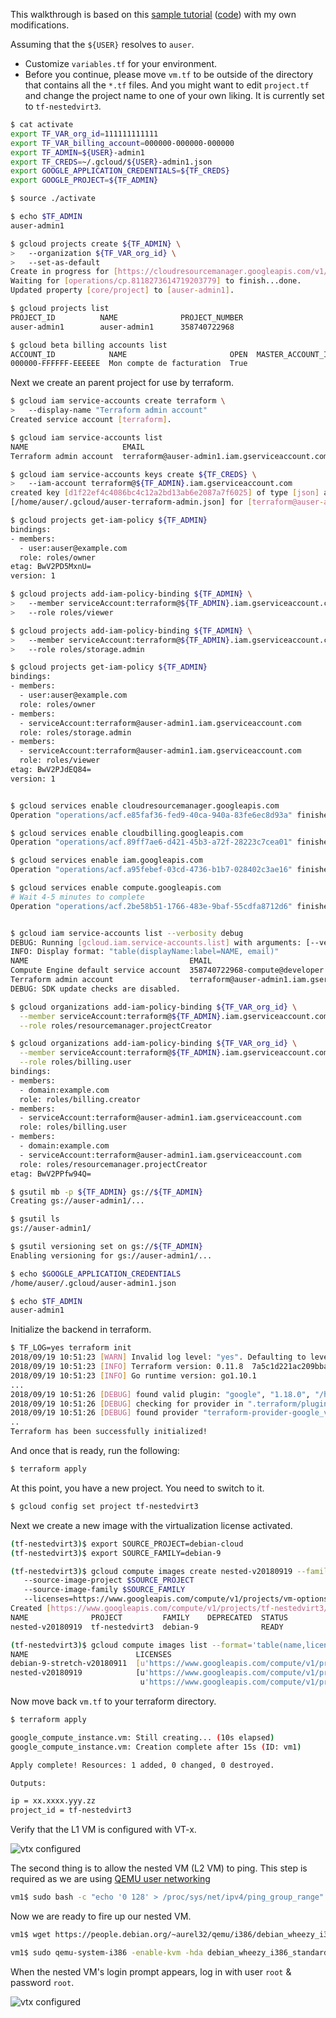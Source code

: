 This walkthrough is based on this [sample tutorial](https://cloud.google.com/compute/docs/instances/enable-nested-virtualization-vm-instances) ([code](https://github.com/GoogleCloudPlatform/community/tree/master/tutorials/managing-gcp-projects-with-terraform)) with my own modifications.

Assuming that the `${USER}` resolves to `auser`.

* Customize `variables.tf` for your environment.
* Before you continue, please move `vm.tf` to be outside of the directory that contains all the `*.tf` files.
And you might want to edit `project.tf` and change the project name to one of your own liking. It is
currently set to `tf-nestedvirt3`.

```bash
$ cat activate
export TF_VAR_org_id=111111111111
export TF_VAR_billing_account=000000-000000-000000
export TF_ADMIN=${USER}-admin1
export TF_CREDS=~/.gcloud/${USER}-admin1.json
export GOOGLE_APPLICATION_CREDENTIALS=${TF_CREDS}
export GOOGLE_PROJECT=${TF_ADMIN}

$ source ./activate

$ echo $TF_ADMIN
auser-admin1

$ gcloud projects create ${TF_ADMIN} \
>   --organization ${TF_VAR_org_id} \
>   --set-as-default
Create in progress for [https://cloudresourcemanager.googleapis.com/v1/projects/auser-admin1].
Waiting for [operations/cp.8118273614719203779] to finish...done.
Updated property [core/project] to [auser-admin1].

$ gcloud projects list
PROJECT_ID          NAME              PROJECT_NUMBER
auser-admin1        auser-admin1      358740722968

$ gcloud beta billing accounts list
ACCOUNT_ID            NAME                       OPEN  MASTER_ACCOUNT_ID
000000-FFFFFF-EEEEEE  Mon compte de facturation  True
```

Next we create an parent project for use by terraform.

```bash
$ gcloud iam service-accounts create terraform \
>   --display-name "Terraform admin account"
Created service account [terraform].

$ gcloud iam service-accounts list
NAME                     EMAIL
Terraform admin account  terraform@auser-admin1.iam.gserviceaccount.com

$ gcloud iam service-accounts keys create ${TF_CREDS} \
>   --iam-account terraform@${TF_ADMIN}.iam.gserviceaccount.com
created key [d1f22ef4c4086bc4c12a2bd13ab6e2087a7f6025] of type [json] as 
[/home/auser/.gcloud/auser-terraform-admin.json] for [terraform@auser-admin1.iam.gserviceaccount.com]

$ gcloud projects get-iam-policy ${TF_ADMIN}
bindings:
- members:
  - user:auser@example.com
  role: roles/owner
etag: BwV2PD5MxnU=
version: 1

$ gcloud projects add-iam-policy-binding ${TF_ADMIN} \
>   --member serviceAccount:terraform@${TF_ADMIN}.iam.gserviceaccount.com \
>   --role roles/viewer

$ gcloud projects add-iam-policy-binding ${TF_ADMIN} \
>   --member serviceAccount:terraform@${TF_ADMIN}.iam.gserviceaccount.com \
>   --role roles/storage.admin

$ gcloud projects get-iam-policy ${TF_ADMIN}
bindings:
- members:
  - user:auser@example.com
  role: roles/owner
- members:
  - serviceAccount:terraform@auser-admin1.iam.gserviceaccount.com
  role: roles/storage.admin
- members:
  - serviceAccount:terraform@auser-admin1.iam.gserviceaccount.com
  role: roles/viewer
etag: BwV2PJdEQ84=
version: 1


$ gcloud services enable cloudresourcemanager.googleapis.com
Operation "operations/acf.e85faf36-fed9-40ca-940a-83fe6ec8d93a" finished successfully.

$ gcloud services enable cloudbilling.googleapis.com
Operation "operations/acf.89ff7ae6-d421-45b3-a72f-28223c7cea01" finished successfully.

$ gcloud services enable iam.googleapis.com
Operation "operations/acf.a95febef-03cd-4736-b1b7-028402c3ae16" finished successfully.

$ gcloud services enable compute.googleapis.com
# Wait 4-5 minutes to complete
Operation "operations/acf.2be58b51-1766-483e-9baf-55cdfa8712d6" finished successfully.


$ gcloud iam service-accounts list --verbosity debug
DEBUG: Running [gcloud.iam.service-accounts.list] with arguments: [--verbosity: "debug"]
INFO: Display format: "table(displayName:label=NAME, email)"
NAME                                    EMAIL
Compute Engine default service account  358740722968-compute@developer.gserviceaccount.com
Terraform admin account                 terraform@auser-admin1.iam.gserviceaccount.com
DEBUG: SDK update checks are disabled.

$ gcloud organizations add-iam-policy-binding ${TF_VAR_org_id} \
  --member serviceAccount:terraform@${TF_ADMIN}.iam.gserviceaccount.com \
  --role roles/resourcemanager.projectCreator

$ gcloud organizations add-iam-policy-binding ${TF_VAR_org_id} \
  --member serviceAccount:terraform@${TF_ADMIN}.iam.gserviceaccount.com \
  --role roles/billing.user
bindings:
- members:
  - domain:example.com
  role: roles/billing.creator
- members:
  - serviceAccount:terraform@auser-admin1.iam.gserviceaccount.com
  role: roles/billing.user
- members:
  - domain:example.com
  - serviceAccount:terraform@auser-admin1.iam.gserviceaccount.com
  role: roles/resourcemanager.projectCreator
etag: BwV2PPfw94Q=  

$ gsutil mb -p ${TF_ADMIN} gs://${TF_ADMIN}
Creating gs://auser-admin1/...

$ gsutil ls
gs://auser-admin1/

$ gsutil versioning set on gs://${TF_ADMIN}
Enabling versioning for gs://auser-admin1/...

$ echo $GOOGLE_APPLICATION_CREDENTIALS
/home/auser/.gcloud/auser-admin1.json

$ echo $TF_ADMIN
auser-admin1
```

Initialize the backend in terraform.

```bash
$ TF_LOG=yes terraform init
2018/09/19 10:51:23 [WARN] Invalid log level: "yes". Defaulting to level: TRACE. Valid levels are: [TRACE DEBUG INFO WARN ERROR]
2018/09/19 10:51:23 [INFO] Terraform version: 0.11.8  7a5c1d221ac209bbac66947c369815cd9ca70ed5
2018/09/19 10:51:23 [INFO] Go runtime version: go1.10.1
...
2018/09/19 10:51:26 [DEBUG] found valid plugin: "google", "1.18.0", "/home/auser/tf/basic/.terraform/plugins/linux_amd64/terraform-provider-google_v1.18.0_x4"
2018/09/19 10:51:26 [DEBUG] checking for provider in ".terraform/plugins/linux_amd64"
2018/09/19 10:51:26 [DEBUG] found provider "terraform-provider-google_v1.18.0_x4"
..
Terraform has been successfully initialized!
```


And once that is ready, run the following:

```bash
$ terraform apply
```

At this point, you have a new project. You need to switch to it.

```bash
$ gcloud config set project tf-nestedvirt3
```

Next we create a new image with the virtualization license activated.

```bash
(tf-nestedvirt3)$ export SOURCE_PROJECT=debian-cloud
(tf-nestedvirt3)$ export SOURCE_FAMILY=debian-9

(tf-nestedvirt3)$ gcloud compute images create nested-v20180919 --family debian-9 
   --source-image-project $SOURCE_PROJECT  
   --source-image-family $SOURCE_FAMILY 
   --licenses=https://www.googleapis.com/compute/v1/projects/vm-options/global/licenses/enable-vmx
Created [https://www.googleapis.com/compute/v1/projects/tf-nestedvirt3/global/images/nested-v20180919].
NAME              PROJECT         FAMILY    DEPRECATED  STATUS
nested-v20180919  tf-nestedvirt3  debian-9              READY

(tf-nestedvirt3)$ gcloud compute images list --format='table(name,licenses)' --filter="family:debian-9"
NAME                        LICENSES
debian-9-stretch-v20180911  [u'https://www.googleapis.com/compute/v1/projects/debian-cloud/global/licenses/debian-9-stretch']
nested-v20180919            [u'https://www.googleapis.com/compute/v1/projects/vm-options/global/licenses/enable-vmx', 
                             u'https://www.googleapis.com/compute/v1/projects/debian-cloud/global/licenses/debian-9-stretch']
```

Now move back `vm.tf` to your terraform directory.

```bash
$ terraform apply

google_compute_instance.vm: Still creating... (10s elapsed)
google_compute_instance.vm: Creation complete after 15s (ID: vm1)

Apply complete! Resources: 1 added, 0 changed, 0 destroyed.

Outputs:

ip = xx.xxxx.yyy.zz
project_id = tf-nestedvirt3
```

Verify that the L1 VM is configured with VT-x.

![vtx configured](assets/kvm-p3-withVTx.png)

The second thing is to allow the nested VM (L2 VM) to ping. This step is required as we are using [QEMU user networking](https://wiki.qemu.org/Documentation/Networking)

```bash
vm1$ sudo bash -c "echo '0 128' > /proc/sys/net/ipv4/ping_group_range"
```

Now we are ready to fire up our nested VM. 

```bash
vm1$ wget https://people.debian.org/~aurel32/qemu/i386/debian_wheezy_i386_standard.qcow2

vm1$ sudo qemu-system-i386 -enable-kvm -hda debian_wheezy_i386_standard.qcow2 -net nic -net user -curses
```

When the nested VM's login prompt appears, log in with user `root` & password `root`.

![vtx configured](assets/kvm-p4.png)
